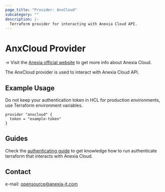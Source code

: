 ```yaml
---
page_title: "Provider: AnxCloud"
subcategory: ""
description: |-
  Terraform provider for interacting with Anexia Cloud API.
---
```


# AnxCloud Provider

-> Visit the [Anexia official website](https://anexia.com/en/) to get more info about Anexia Cloud.

The AnxCloud provider is used to interact with Anexia Cloud API.

## Example Usage

Do not keep your authentication token in HCL for production environments, use Terraform environment variables.

```hcl
provider "anxcloud" {
  token = "example-token"
}
```

## Guides

Check the [authenticating guide](guides/authenticating.md) to get knowledge how to run authenticate terraform that interacts with Anexia Cloud.

## Contact

e-mail: opensource@anexia-it.com
